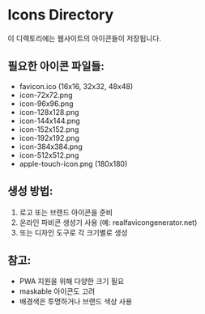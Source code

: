# Icons Directory

이 디렉토리에는 웹사이트의 아이콘들이 저장됩니다.

## 필요한 아이콘 파일들:
- favicon.ico (16x16, 32x32, 48x48)
- icon-72x72.png
- icon-96x96.png
- icon-128x128.png
- icon-144x144.png
- icon-152x152.png
- icon-192x192.png
- icon-384x384.png
- icon-512x512.png
- apple-touch-icon.png (180x180)

## 생성 방법:
1. 로고 또는 브랜드 아이콘을 준비
2. 온라인 파비콘 생성기 사용 (예: realfavicongenerator.net)
3. 또는 디자인 도구로 각 크기별로 생성

## 참고:
- PWA 지원을 위해 다양한 크기 필요
- maskable 아이콘도 고려
- 배경색은 투명하거나 브랜드 색상 사용
